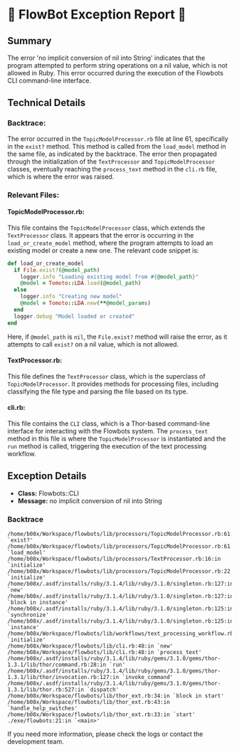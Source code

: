 # 🤖 FlowBot Exception Report 🤖


## Summary
The error 'no implicit conversion of nil into String' indicates that the program attempted to perform string operations on a nil value, which is not allowed in Ruby. This error occurred during the execution of the Flowbots CLI command-line interface.

## Technical Details

### Backtrace:
The error occurred in the `TopicModelProcessor.rb` file at line 61, specifically in the `exist?` method. This method is called from the `load_model` method in the same file, as indicated by the backtrace. The error then propagated through the initialization of the `TextProcessor` and `TopicModelProcessor` classes, eventually reaching the `process_text` method in the `cli.rb` file, which is where the error was raised.

### Relevant Files:

#### TopicModelProcessor.rb:
This file contains the `TopicModelProcessor` class, which extends the `TextProcessor` class. It appears that the error is occurring in the `load_or_create_model` method, where the program attempts to load an existing model or create a new one. The relevant code snippet is:

```ruby
def load_or_create_model
  if File.exist?(@model_path)
    logger.info "Loading existing model from #{@model_path}"
    @model = Tomoto::LDA.load(@model_path)
  else
    logger.info "Creating new model"
    @model = Tomoto::LDA.new(**@model_params)
  end
  logger.debug "Model loaded or created"
end
```
Here, if `@model_path` is `nil`, the `File.exist?` method will raise the error, as it attempts to call `exist?` on a nil value, which is not allowed.

#### TextProcessor.rb:
This file defines the `TextProcessor` class, which is the superclass of `TopicModelProcessor`. It provides methods for processing files, including classifying the file type and parsing the file based on its type.

#### cli.rb:
This file contains the `CLI` class, which is a Thor-based command-line interface for interacting with the Flowbots system. The `process_text` method in this file is where the `TopicModelProcessor` is instantiated and the `run` method is called, triggering the execution of the text processing workflow.


## Exception Details

- **Class:** Flowbots::CLI
- **Message:** no implicit conversion of nil into String

### Backtrace

```
/home/b08x/Workspace/flowbots/lib/processors/TopicModelProcessor.rb:61:in `exist?'
/home/b08x/Workspace/flowbots/lib/processors/TopicModelProcessor.rb:61:in `load_model'
/home/b08x/Workspace/flowbots/lib/processors/TextProcessor.rb:16:in `initialize'
/home/b08x/Workspace/flowbots/lib/processors/TopicModelProcessor.rb:22:in `initialize'
/home/b08x/.asdf/installs/ruby/3.1.4/lib/ruby/3.1.0/singleton.rb:127:in `new'
/home/b08x/.asdf/installs/ruby/3.1.4/lib/ruby/3.1.0/singleton.rb:127:in `block in instance'
/home/b08x/.asdf/installs/ruby/3.1.4/lib/ruby/3.1.0/singleton.rb:125:in `synchronize'
/home/b08x/.asdf/installs/ruby/3.1.4/lib/ruby/3.1.0/singleton.rb:125:in `instance'
/home/b08x/Workspace/flowbots/lib/workflows/text_processing_workflow.rb:15:in `initialize'
/home/b08x/Workspace/flowbots/lib/cli.rb:48:in `new'
/home/b08x/Workspace/flowbots/lib/cli.rb:48:in `process_text'
/home/b08x/.asdf/installs/ruby/3.1.4/lib/ruby/gems/3.1.0/gems/thor-1.3.1/lib/thor/command.rb:28:in `run'
/home/b08x/.asdf/installs/ruby/3.1.4/lib/ruby/gems/3.1.0/gems/thor-1.3.1/lib/thor/invocation.rb:127:in `invoke_command'
/home/b08x/.asdf/installs/ruby/3.1.4/lib/ruby/gems/3.1.0/gems/thor-1.3.1/lib/thor.rb:527:in `dispatch'
/home/b08x/Workspace/flowbots/lib/thor_ext.rb:34:in `block in start'
/home/b08x/Workspace/flowbots/lib/thor_ext.rb:43:in `handle_help_switches'
/home/b08x/Workspace/flowbots/lib/thor_ext.rb:33:in `start'
./exe/flowbots:21:in `<main>'
```

If you need more information, please check the logs or contact the development team.
